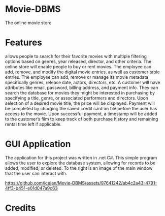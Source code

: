 # Movie-DBMS
The online movie store

# Features
allows people to search for their favorite movies with multiple filtering options based on genres, year released, director, and other criteria. 
The online store will enable people to buy or rent movies. 
The employee can add, remove, and modify the digital movie entries, as well as customer table entries. 
The employee can add, remove or manage its movie metadata specifically genres, release date, actors, directors, etc.
A customer will have attributes like email, password, billing address, and payment info. They can search the database for movies they might be interested in purchasing by specifying a title, genre, or associated performers and directors. Upon selection of a desired movie title, the price will be displayed. 
Payment will be completed by charging the saved credit card on file before the user has access to the movie. Upon successful payment, a timestamp will be added to the customer’s film to keep track of both purchase history and remaining rental time left if applicable.

# GUI Application
The application for this project was written in .net C#. This simple program allows the user to explore the database system, allowing for records to be added, modified, or deleted. To the right is an image of the main window that the user can interact with.

https://github.com/icejan/Movie-DBMS/assets/97641242/ab4c2a43-4791-4ff3-b451-e01d047a9c63

# Credits
